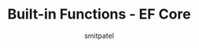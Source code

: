 ---
title: Built-in Functions - EF Core
description: Information on built-in function translations
author: smitpatel
ms.date: 09/28/2020
uid: core/querying/built-in-functions
---